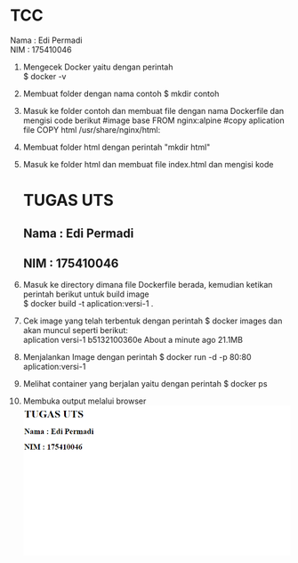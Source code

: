 
# TCC
Nama : Edi Permadi  
NIM  : 175410046 



1. Mengecek Docker yaitu dengan perintah  
	$ docker -v

2. Membuat folder dengan nama contoh 
    	$ mkdir contoh

3. Masuk ke folder contoh  dan membuat file dengan nama Dockerfile dan mengisi code berikut 
	#image base
	FROM nginx:alpine
	#copy aplication file
	COPY html /usr/share/nginx/html:

4. Membuat folder html dengan perintah "mkdir html"   
5. Masuk ke folder html dan membuat file index.html dan mengisi kode  
	<!DOCTYPE html>
	<html>
	<body>
	<h1>TUGAS UTS</h1>
	<h2>Nama : Edi Permadi</h2>
	<h2>NIM  : 175410046</h2>
	</body>
	</html>
6. Masuk ke directory dimana file Dockerfile berada, kemudian ketikan perintah berikut untuk build image  
	$ docker build -t aplication:versi-1 .

7. Cek image yang telah terbentuk dengan perintah $ docker images dan akan muncul seperti berikut:  
	aplication          versi-1             b5132100360e        About a minute ago   21.1MB

8. Menjalankan Image dengan perintah
	$ docker run -d -p 80:80 aplication:versi-1

9. Melihat container yang berjalan yaitu dengan perintah
	$ docker ps

10. Membuka output melalui browser
	 ![alt text](1.PNG)
